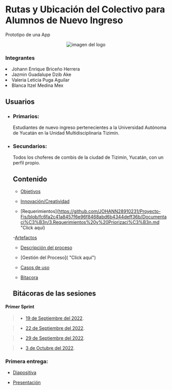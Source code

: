 

<p align="center">
<p><h1>Rutas y Ubicación del Colectivo para Alumnos de Nuevo Ingreso</h1></p>
<p>Prototipo de una App</p>
<p align="center">
<img src="https://user-images.githubusercontent.com/113213776/194173082-0102fbee-f173-45b3-b249-776f7db3fa4d.png" alt="imagen del logo">

<h3>Integrantes</h3>
<li>Johann Enrique Briceño Herrera</li>
<li>Jazmin Guadalupe Dzib Ake</li>
<li>Valeria Leticia Puga Aguilar</li>
<li>Blanca Itzel Medina Mex</li>

##  Usuarios

- ### Primarios:

  Estudiantes de nuevo ingreso pertenecientes a la Universidad Autónoma de Yucatán en la Unidad Multidisciplinaria Tizimín.

- ### Secundarios:
  Todos los choferes de combis de la ciudad de Tizimín, Yucatán, con un perfil propio.

  
  ##  Contenido 
  
  - [Objetivos](https://github.com/JOHANN28910231/Proyecto-Fis/blob/86400cebdd0f1fcf65ddbfcf8f809c9ba4acfc59/Documentaci%C3%B3n/1.Objetivos.md "Click aquí")
  
  - [Innovación/Creatividad](https://github.com/JOHANN28910231/Proyecto-Fis/blob/5231613664bb9f833cc07d8d846e7a4f9bd86772/Documentaci%C3%B3n/2.Innovaci%C3%B3nyCreatividad.md "Click aquí")
  
  - [Requerimientos](https://github.com/JOHANN28910231/Proyecto-Fis/blob/fc6fa2c41a8457f6e96f8468abd6b4344deff36b/Documentaci%C3%B3n/3.Requerimientos%20y%20Priorizaci%C3%B3n.md "Click aquí)
  
  -[Artefactos](https://github.com/JOHANN28910231/Proyecto-Fis/blob/fc6fa2c41a8457f6e96f8468abd6b4344deff36b/Documentaci%C3%B3n/9.Artefactos.md "Click aquí")
  
  - [Descripción del proceso](https://github.com/JOHANN28910231/Proyecto-Fis/blob/064d6f8a7fee1135d0fbcd6e9d05105a77a437d0/Documentaci%C3%B3n/6.%20Descripci%C3%B3n%20del%20proceso.md "Click aquí")
  
  - [Gestión del Proceso]( "Click aquí")
  
  
  - [Casos de uso](https://github.com/JOHANN28910231/Proyecto-Fis/blob/ba1ce99475c184c8909d111e8f132816a8511f62/Documentaci%C3%B3n/4.%20DiagramaCasosDeUso.md "Click aquí")
  
  
  - [Bitacora]()
  
   
  ##  Bitácoras de las sesiones

####  Primer Sprint

> - [19 de Septiembre del 2022](https://github.com/JOHANN28910231/Proyecto-Fis/blob/c7740148bfdd902038322022ac176e20a36e1436/Bit%C3%A1cora_Primera_Entrega/Reuni%C3%B3nDeTrabajo1..md "Click aquí").

> - [22 de Septiembre del 2022](https://github.com/JOHANN28910231/Proyecto-Fis/blob/d8fa565503df77e7df412cfb4c75328ae9d21503/Bit%C3%A1cora_Primera_Entrega/Reuni%C3%B3nDeTrabajo2.md "Click aquí").

> - [29 de Septiembre del 2022](https://github.com/JOHANN28910231/Proyecto-Fis/blob/d8fa565503df77e7df412cfb4c75328ae9d21503/Bit%C3%A1cora_Primera_Entrega/ReunionDeTrabajo3.md "Click aquí").

> - [3 de Octubre del 2022](https://github.com/JOHANN28910231/Proyecto-Fis/blob/d8fa565503df77e7df412cfb4c75328ae9d21503/Bit%C3%A1cora_Primera_Entrega/ReunionDeTrabajo4.md "Click aquí").

###  Primera entrega:

- [ Diapositiva ](https://alumnosuady-my.sharepoint.com/:p:/g/personal/a22216888_alumnos_uady_mx/EWXMmcUQgvhButoQ2xx2MioB1tur57R4NW32MmiA7fkYEg?e=N0zWXX "Click aquí")

- [ Presentación ]()
